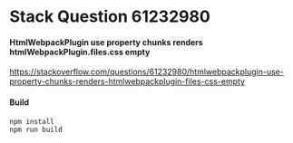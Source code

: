 # Stack Question 61232980
#### HtmlWebpackPlugin use property chunks renders htmlWebpackPlugin.files.css empty
https://stackoverflow.com/questions/61232980/htmlwebpackplugin-use-property-chunks-renders-htmlwebpackplugin-files-css-empty

#### Build
```
npm install
npm run build
```